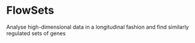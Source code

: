# FlowSets
Analyse high-dimensional data in a longitudinal fashion and find similarly regulated sets of genes
